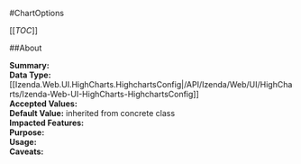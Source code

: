 #ChartOptions

[[_TOC_]]

##About

**Summary:**   
**Data Type:** [[Izenda.Web.UI.HighCharts.HighchartsConfig|/API/Izenda/Web/UI/HighCharts/Izenda-Web-UI-HighCharts-HighchartsConfig]]  
**Accepted Values:**   
**Default Value:** inherited from concrete class  
**Impacted Features:**   
**Purpose:**   
**Usage:**   
**Caveats:**   

